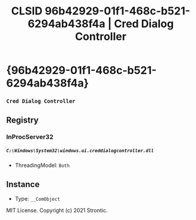 ﻿---
title: "CLSID 96b42929-01f1-468c-b521-6294ab438f4a | Cred Dialog Controller"
excerpt: What is COM-Object CLSID 96b42929-01f1-468c-b521-6294ab438f4a?
---

# {96b42929-01f1-468c-b521-6294ab438f4a}

### `Cred Dialog Controller`

## Registry


### InProcServer32

##### `C:\Windows\System32\windows.ui.creddialogcontroller.dll`
* ThreadingModel: `Both`

## Instance

* Type: `__ComObject`

MIT License. Copyright (c) 2021 Strontic.


